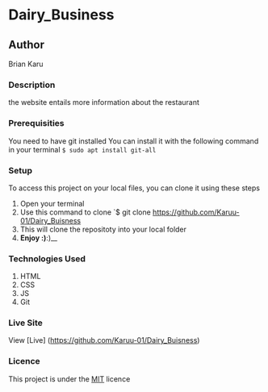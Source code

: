 # Dairy_Business
## Author
Brian Karu
### Description
the website entails more information about the restaurant
### Prerequisities
You need to have git installed
You can install it with the following command in your terminal
`$ sudo apt install git-all`
### Setup
To access this project on your local files, you can clone it using these steps
1. Open your terminal
1. Use this command to clone `$ git clone
https://github.com/Karuu-01/Dairy_Buisness
1. This will clone the repositoty into your local folder
1. __Enjoy :)__:)__
### Technologies Used
1. HTML
1. CSS
1. JS
1. Git
### Live Site
View [Live] (https://github.com/Karuu-01/Dairy_Buisness)
### Licence
This project is under the  [MIT](LICENSE) licence